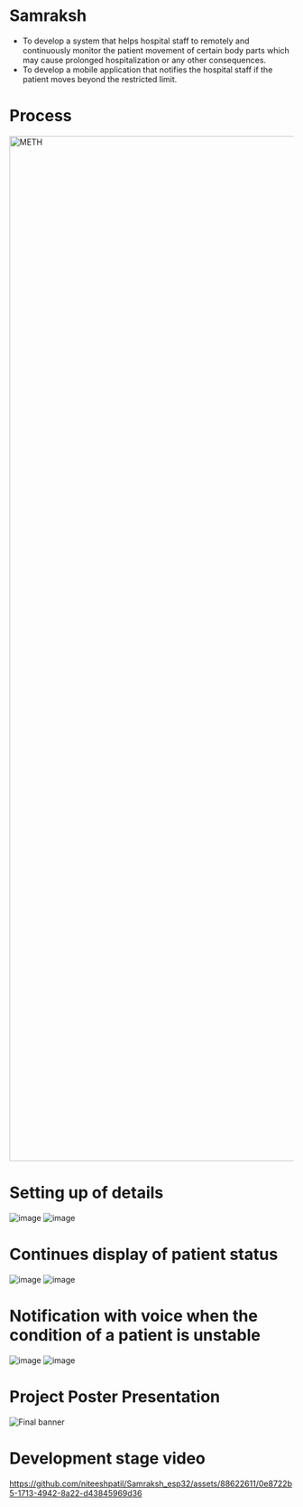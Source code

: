 # Samraksh
 - To develop a system that helps hospital staff to remotely and continuously monitor the patient movement of certain body parts which may cause prolonged hospitalization or any other consequences.
 - To develop a mobile application that notifies the hospital staff if the patient moves beyond the restricted limit.

# Process
<img width="1813" alt="METH" src="https://github.com/niteeshpatil/Samraksh_esp32/assets/88622611/acb1fffd-b4e1-496c-8608-2b1b28bd65c3">

# Setting up of details
![image](https://github.com/niteeshpatil/Samraksh_App/assets/88622611/76228b69-0306-4bb1-8877-fa69bc9bd0e0)   ![image](https://github.com/niteeshpatil/Samraksh_App/assets/88622611/f7a13e06-7cc4-480a-8cee-ab05e4561ec6)

# Continues display of patient status
![image](https://github.com/niteeshpatil/Samraksh_App/assets/88622611/e7d2a090-e814-4609-9acd-599bd0495a7e)   ![image](https://github.com/niteeshpatil/Samraksh_App/assets/88622611/b19dd347-8f13-429b-9020-a564400b8d40)

# Notification with voice when the condition of a patient is unstable
![image](https://github.com/niteeshpatil/Samraksh_App/assets/88622611/d56ee5c2-2305-44b2-9a55-f9c6cf37e6b2)   ![image](https://github.com/niteeshpatil/Samraksh_App/assets/88622611/63a187a3-b494-4754-af02-55e1baa2b77c)

# Project Poster Presentation
![Final banner](https://github.com/niteeshpatil/Samraksh_esp32/assets/88622611/03b9206d-a436-4844-9adc-3446a5674f93)

# Development stage video
https://github.com/niteeshpatil/Samraksh_esp32/assets/88622611/0e8722b5-1713-4942-8a22-d43845969d36


